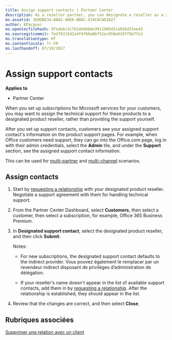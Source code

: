 ```yaml
---
title: Assign support contacts | Partner Center
description: As a reseller partner, you can designate a reseller as a support contact.
ms.assetid: 369DBE34-ABA2-40E6-BBDC-474C0CAD3A27
author: KPacquer
ms.openlocfilehash: 9fedebc3c7b2deb6b6e3911905d3ca92bd15ee43
ms.sourcegitcommit: 7ed78315d2a4f4f60a0bf51ec658e019ff5b7fe3
ms.translationtype: HT
ms.contentlocale: fr-FR
ms.lasthandoff: 07/19/2017
---
```

# <a name="assign-support-contacts"></a>Assign support contacts

**Applies to**

-  Partner Center

When you set up subscriptions for Microsoft services for your customers, you may want to assign the technical support for these products to a designated product reseller, rather than providing the support yourself.

After you set up support contacts, customers see your assigned support contact's information on the product support pages. For example, when Office customers need support, they can go into the Office.com page, log in with their admin credentials, select the **Admin** tile, and under the **Support** section, see the assigned support contact information.

This can be used for [multi-partner](multipartner.md) and [multi-channel](multichannel.md) scenarios. 

<a href="" id="assigncontacts"></a>
## <a name="assign-contacts"></a>Assign contacts

1.  Start by [requesting a relationship](request-a-relationship-with-a-customer.md) with your designated product reseller. Negotiate a support agreement with them for handling technical support.

2.  From the Partner Center Dashboard, select **Customers**, then select a customer, then select a subscription, for example, Office 365 Business Premium.

3.  In  **Designated support contact**, select the designated product reseller, and then click **Submit**. 

    Notes: 
    
    *  For new subscriptions, the designated support contact defaults to the indirect provider. Vous pouvez également le remplacer par un revendeur indirect disposant de privilèges d’administration de délégation.
    
    *  If your reseller's name doesn't appear in the list of available support contacts, add them in by [requesting a relationship](request-a-relationship-with-a-customer.md). After the relationship is established, they should appear in the list.  

4.  Review that the changes are correct, and then select **Close**.

## <a name="related-topics"></a>Rubriques associées

[Supprimer une relation avec un client](remove-a-relationship.md)